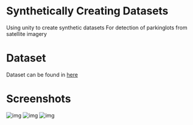 # Synthetically Creating Datasets
Using unity to create synthetic datasets
For detection of parkinglots from satellite imagery

# Dataset
Dataset can be found in [here](https://github.com/spiyer99/synthetic-data-creation/tree/master/Assets/dataset.csv)

# Screenshots

![img](https://raw.githubusercontent.com/spiyer99/synthetic-data-creation/master/Assets/screenshots/screen_768x768_10.png)
![img](https://raw.githubusercontent.com/spiyer99/synthetic-data-creation/master/Assets/screenshots/screen_768x768_1.png)
![img](https://raw.githubusercontent.com/spiyer99/synthetic-data-creation/master/Assets/screenshots/screen_768x768_27.png)


 
